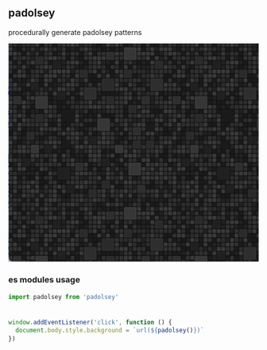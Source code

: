 ## padolsey

procedurally generate padolsey patterns

![Alt text](padolsey.png "sample padolsey pattern")


### es modules usage

```javascript
import padolsey from 'padolsey'


window.addEventListener('click', function () {
  document.body.style.background = `url(${padolsey()})`
})
```
